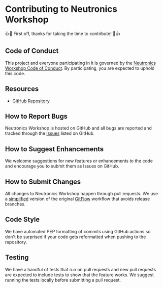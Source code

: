 # Contributing to Neutronics Workshop

:+1::tada: First off, thanks for taking the time to contribute! :tada::+1:


## Code of Conduct

This project and everyone participating in it is governed by the [Neutronics Workshop Code of Conduct](CODE_OF_CONDUCT.md). By participating, you are expected to uphold this code.

## Resources

- [GitHub Repository](https://github.com/fusion-energy/neutronics-workshop)


## How to Report Bugs

Neutronics Workshop is hosted on GitHub and all bugs are reported and tracked
through the [Issues](https://github.com/fusion-energy/neutronics-workshop/issues) listed on
GitHub.

## How to Suggest Enhancements

We welcome suggestions for new features or enhancements to the code and
encourage you to submit them as Issues on GitHub.

## How to Submit Changes

All changes to Neutronics Workshop happen through pull requests. We use a
[simplified](https://thomaspoignant.medium.com/simple-git-flow-who-works-dac82430e484)
version of the original [GitFlow](https://nvie.com/posts/a-successful-git-branching-model/) workflow that avoids release branches.

## Code Style

We have automated PEP formatting of commits using GitHub actions so don't be
surprised if your code gets reformatted when pushing to the repository.


## Testing

We have a handful of tests that run on pull requests and new pull requests are
expected to include tests to show that the feature works. We suggest running
the tests locally before submitting a pull request.
